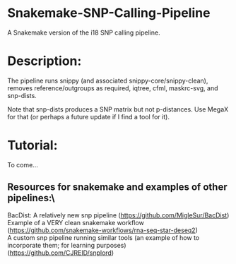 # Snakemake-SNP-Calling-Pipeline
A Snakemake version of the i18 SNP calling pipeline.

# Description:
The pipeline runs snippy (and associated snippy-core/snippy-clean), removes reference/outgroups as required, iqtree, cfml, maskrc-svg, and snp-dists.

Note that snp-dists produces a SNP matrix but not p-distances. Use MegaX for that (or perhaps a future update if I find a tool for it).

# Tutorial:
To come...


## Resources for snakemake and examples of other pipelines:\
BacDist: A relatively new snp pipeline (https://github.com/MigleSur/BacDist)
Example of a VERY clean snakemake workflow (https://github.com/snakemake-workflows/rna-seq-star-deseq2)\
A custom snp pipeline running similar tools (an example of how to incorporate them; for learning purposes) (https://github.com/CJREID/snplord)
